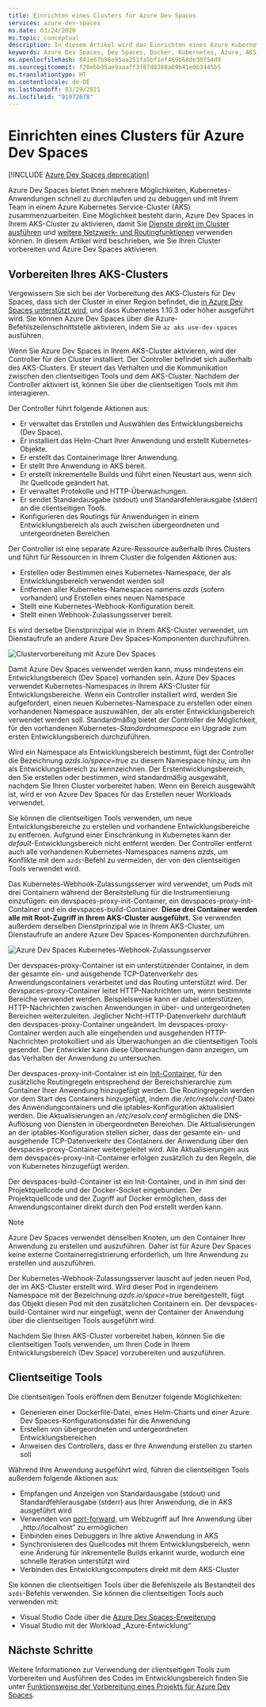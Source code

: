 ```yaml
---
title: Einrichten eines Clusters für Azure Dev Spaces
services: azure-dev-spaces
ms.date: 03/24/2020
ms.topic: conceptual
description: In diesem Artikel wird das Einrichten eines Azure Kubernetes Service-Clusters für Azure Dev Spaces beschrieben.
keywords: Azure Dev Spaces, Dev Spaces, Docker, Kubernetes, Azure, AKS, Azure Kubernetes Service, Container
ms.openlocfilehash: 841e67b96e95aa251fa5bf1ef469b68de30f54d9
ms.sourcegitcommit: f28ebb95ae9aaaff3f87d8388a09b41e0b3445b5
ms.translationtype: HT
ms.contentlocale: de-DE
ms.lasthandoff: 03/29/2021
ms.locfileid: "91972678"
---
```

# <a name="how-setting-up-a-cluster-for-azure-dev-spaces-works"></a>Einrichten eines Clusters für Azure Dev Spaces

[!INCLUDE [Azure Dev Spaces deprecation](../../includes/dev-spaces-deprecation.md)]

Azure Dev Spaces bietet Ihnen mehrere Möglichkeiten, Kubernetes-Anwendungen schnell zu durchlaufen und zu debuggen und mit Ihrem Team in einem Azure Kubernetes Service-Cluster (AKS) zusammenzuarbeiten. Eine Möglichkeit besteht darin, Azure Dev Spaces in Ihrem AKS-Cluster zu aktivieren, damit Sie [Dienste direkt im Cluster ausführen][how-it-works-up] und [weitere Netzwerk- und Routingfunktionen][how-it-works-routing] verwenden können. In diesem Artikel wird beschrieben, wie Sie Ihren Cluster vorbereiten und Azure Dev Spaces aktivieren.

## <a name="prepare-your-aks-cluster"></a>Vorbereiten Ihres AKS-Clusters

Vergewissern Sie sich bei der Vorbereitung des AKS-Clusters für Dev Spaces, dass sich der Cluster in einer Region befindet, die [in Azure Dev Spaces unterstützt wird][supported-regions], und dass Kubernetes 1.10.3 oder höher ausgeführt wird. Sie können Azure Dev Spaces über die Azure-Befehlszeilenschnittstelle aktivieren, indem Sie `az aks use-dev-spaces` ausführen.

Wenn Sie Azure Dev Spaces in Ihrem AKS-Cluster aktivieren, wird der Controller für den Cluster installiert. Der Controller befindet sich außerhalb des AKS-Clusters. Er steuert das Verhalten und die Kommunikation zwischen den clientseitigen Tools und dem AKS-Cluster. Nachdem der Controller aktiviert ist, können Sie über die clientseitigen Tools mit ihm interagieren.

Der Controller führt folgende Aktionen aus:

* Er verwaltet das Erstellen und Auswählen des Entwicklungsbereichs (Dev Space).
* Er installiert das Helm-Chart Ihrer Anwendung und erstellt Kubernetes-Objekte.
* Er erstellt das Containerimage Ihrer Anwendung.
* Er stellt Ihre Anwendung in AKS bereit.
* Er erstellt inkrementelle Builds und führt einen Neustart aus, wenn sich Ihr Quellcode geändert hat.
* Er verwaltet Protokolle und HTTP-Überwachungen.
* Er sendet Standardausgabe (stdout) und Standardfehlerausgabe (stderr) an die clientseitigen Tools.
* Konfigurieren des Routings für Anwendungen in einem Entwicklungsbereich als auch zwischen übergeordneten und untergeordneten Bereichen

Der Controller ist eine separate Azure-Ressource außerhalb Ihres Clusters und führt für Ressourcen in Ihrem Cluster die folgenden Aktionen aus:

* Erstellen oder Bestimmen eines Kubernetes-Namespace, der als Entwicklungsbereich verwendet werden soll
* Entfernen aller Kubernetes-Namespaces namens *azds* (sofern vorhanden) und Erstellen eines neuen Namespace
* Stellt eine Kubernetes-Webhook-Konfiguration bereit.
* Stellt einen Webhook-Zulassungsserver bereit.

Es wird derselbe Dienstprinzipal wie in Ihrem AKS-Cluster verwendet, um Dienstaufrufe an andere Azure Dev Spaces-Komponenten durchzuführen.

![Clustervorbereitung mit Azure Dev Spaces](media/how-dev-spaces-works/prepare-cluster.svg)

Damit Azure Dev Spaces verwendet werden kann, muss mindestens ein Entwicklungsbereich (Dev Space) vorhanden sein. Azure Dev Spaces verwendet Kubernetes-Namespaces in Ihrem AKS-Cluster für Entwicklungsbereiche. Wenn ein Controller installiert wird, werden Sie aufgefordert, einen neuen Kubernetes-Namespace zu erstellen oder einen vorhandenen Namespace auszuwählen, der als erster Entwicklungsbereich verwendet werden soll. Standardmäßig bietet der Controller die Möglichkeit, für den vorhandenen Kubernetes-*Standardnamespace* ein Upgrade zum ersten Entwicklungsbereich durchzuführen.

Wird ein Namespace als Entwicklungsbereich bestimmt, fügt der Controller die Bezeichnung *azds.io/space=true* zu diesem Namespace hinzu, um ihn als Entwicklungsbereich zu kennzeichnen. Der Erstentwicklungsbereich, den Sie erstellen oder bestimmen, wird standardmäßig ausgewählt, nachdem Sie Ihren Cluster vorbereitet haben. Wenn ein Bereich ausgewählt ist, wird er von Azure Dev Spaces für das Erstellen neuer Workloads verwendet.

Sie können die clientseitigen Tools verwenden, um neue Entwicklungsbereiche zu erstellen und vorhandene Entwicklungsbereiche zu entfernen. Aufgrund einer Einschränkung in Kubernetes kann der *default*-Entwicklungsbereich nicht entfernt werden. Der Controller entfernt auch alle vorhandenen Kubernetes-Namespaces namens *azds*, um Konflikte mit dem `azds`-Befehl zu vermeiden, der von den clientseitigen Tools verwendet wird.

Das Kubernetes-Webhook-Zulassungsserver wird verwendet, um Pods mit drei Containern während der Bereitstellung für die Instrumentierung einzufügen: ein devspaces-proxy-init-Container, ein devspaces-proxy-init-Container und ein devspaces-build-Container. **Diese drei Container werden alle mit Root-Zugriff in Ihrem AKS-Cluster ausgeführt.** Sie verwenden außerdem derselben Dienstprinzipal wie in Ihrem AKS-Cluster, um Dienstaufrufe an andere Azure Dev Spaces-Komponenten durchzuführen.

![Azure Dev Spaces Kubernetes-Webhook-Zulassungsserver](media/how-dev-spaces-works/kubernetes-webhook-admission-server.svg)

Der devspaces-proxy-Container ist ein unterstützender Container, in dem der gesamte ein- und ausgehende TCP-Datenverkehr des Anwendungscontainers verarbeitet und das Routing unterstützt wird. Der devspaces-proxy-Container leitet HTTP-Nachrichten um, wenn bestimmte Bereiche verwendet werden. Beispielsweise kann er dabei unterstützen, HTTP-Nachrichten zwischen Anwendungen in über- und untergeordneten Bereichen weiterzuleiten. Jeglicher Nicht-HTTP-Datenverkehr durchläuft den devspaces-proxy-Container ungeändert. Im devspaces-proxy-Container werden auch alle eingehenden und ausgehenden HTTP-Nachrichten protokolliert und als Überwachungen an die clientseitigen Tools gesendet. Der Entwickler kann diese Überwachungen dann anzeigen, um das Verhalten der Anwendung zu untersuchen.

Der devspaces-proxy-init-Container ist ein [Init-Container](https://kubernetes.io/docs/concepts/workloads/pods/init-containers/), für den zusätzliche Routingregeln entsprechend der Bereichshierarchie zum Container Ihrer Anwendung hinzugefügt werden. Die Routingregeln werden vor dem Start des Containers hinzugefügt, indem die */etc/resolv.conf*-Datei des Anwendungcontainers und die iptables-Konfiguration aktualisiert werden. Die Aktualisierungen an */etc/resolv.conf* ermöglichen die DNS-Auflösung von Diensten in übergeordneten Bereichen. Die Aktualisierungen an der iptables-Konfiguration stellen sicher, dass der gesamte ein- und ausgehende TCP-Datenverkehr des Containers der Anwendung über den devspaces-proxy-Container weitergeleitet wird. Alle Aktualisierungen aus dem devspaces-proxy-init-Container erfolgen zusätzlich zu den Regeln, die von Kubernetes hinzugefügt werden.

Der devspaces-build-Container ist ein Init-Container, und in ihm sind der Projektquellcode und der Docker-Socket eingebunden. Der Projektquellcode und der Zugriff auf Docker ermöglichen, dass der Anwendungscontainer direkt durch den Pod erstellt werden kann.

> [!NOTE]
> Azure Dev Spaces verwendet denselben Knoten, um den Container Ihrer Anwendung zu erstellen und auszuführen. Daher ist für Azure Dev Spaces keine externe Containerregistrierung erforderlich, um Ihre Anwendung zu erstellen und auszuführen.

Der Kubernetes-Webhook-Zulassungsserver lauscht auf jeden neuen Pod, der im AKS-Cluster erstellt wird. Wird dieser Pod in irgendeinem Namespace mit der Bezeichnung *azds.io/space=true* bereitgestellt, fügt das Objekt diesen Pod mit den zusätzlichen Containern ein. Der devspaces-build-Container wird nur eingefügt, wenn der Container der Anwendung über die clientseitigen Tools ausgeführt wird.

Nachdem Sie Ihren AKS-Cluster vorbereitet haben, können Sie die clientseitigen Tools verwenden, um Ihren Code in Ihrem Entwicklungsbereich (Dev Space) vorzubereiten und auszuführen.

## <a name="client-side-tooling"></a>Clientseitige Tools

Die clientseitigen Tools eröffnen dem Benutzer folgende Möglichkeiten:
* Generieren einer Dockerfile-Datei, eines Helm-Charts und einer Azure Dev Spaces-Konfigurationsdatei für die Anwendung
* Erstellen von übergeordneten und untergeordneten Entwicklungsbereichen
* Anweisen des Controllers, dass er Ihre Anwendung erstellen zu starten soll

Während Ihre Anwendung ausgeführt wird, führen die clientseitigen Tools außerdem folgende Aktionen aus:
* Empfangen und Anzeigen von Standardausgabe (stdout) und Standardfehlerausgabe (stderr) aus Ihrer Anwendung, die in AKS ausgeführt wird
* Verwenden von [port-forward](https://kubernetes.io/docs/tasks/access-application-cluster/port-forward-access-application-cluster/), um Webzugriff auf Ihre Anwendung über „http:\//localhost“ zu ermöglichen
* Einbinden eines Debuggers in Ihre aktive Anwendung in AKS
* Synchronisieren des Quellcodes mit Ihrem Entwicklungsbereich, wenn eine Änderung für inkrementelle Builds erkannt wurde, wodurch eine schnelle Iteration unterstützt wird
* Verbinden des Entwicklungscomputers direkt mit dem AKS-Cluster

Sie können die clientseitigen Tools über die Befehlszeile als Bestandteil des `azds`-Befehls verwenden. Sie können die clientseitigen Tools auch verwenden mit:

* Visual Studio Code über die [Azure Dev Spaces-Erweiterung](https://marketplace.visualstudio.com/items?itemName=azuredevspaces.azds)
* Visual Studio mit der Workload „Azure-Entwicklung“

## <a name="next-steps"></a>Nächste Schritte

Weitere Informationen zur Verwendung der clientseitigen Tools zum Vorbereiten und Ausführen des Codes im Entwicklungsbereich finden Sie unter [Funktionsweise der Vorbereitung eines Projekts für Azure Dev Spaces][how-it-works-prep].


[how-it-works-prep]: how-dev-spaces-works-prep.md
[how-it-works-routing]: how-dev-spaces-works-routing.md
[how-it-works-up]: how-dev-spaces-works-up.md
[supported-regions]: https://azure.microsoft.com/global-infrastructure/services/?products=kubernetes-service